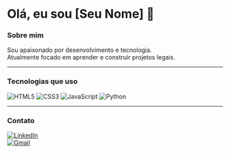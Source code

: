 # Olá, eu sou [Seu Nome] 👋

### Sobre mim
Sou apaixonado por desenvolvimento e tecnologia.  
Atualmente focado em aprender e construir projetos legais.

---

### Tecnologias que uso

![HTML5](https://img.shields.io/badge/HTML5-E34F26?style=for-the-badge&logo=html5&logoColor=white) 
![CSS3](https://img.shields.io/badge/CSS3-1572B6?style=for-the-badge&logo=css3&logoColor=white) 
![JavaScript](https://img.shields.io/badge/JavaScript-F7DF1E?style=for-the-badge&logo=javascript&logoColor=black) 
![Python](https://img.shields.io/badge/Python-3776AB?style=for-the-badge&logo=python&logoColor=white)

---

### Contato

[![LinkedIn](https://img.shields.io/badge/-LinkedIn-0A66C2?style=for-the-badge&logo=linkedin&logoColor=white)](https://linkedin.com/in/seu-perfil)  
[![Gmail](https://img.shields.io/badge/-Email-D14836?style=for-the-badge&logo=gmail&logoColor=white)](mailto:seu-email@example.com)
